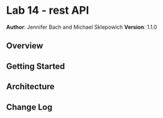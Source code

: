 # Lab 14 - rest API

**Author**: Jennifer Bach and Michael Sklepowich
**Version**: 1.1.0 

## Overview
<!-- This is a book application that allows a user to search Google Books API and allow them to view information about the book: author, title, isbn, book cover, etc. -->

## Getting Started
<!--The user will need to request a google books API key directly from google.  That information is then added as an enviroment element and passed to Google.  Afterwards the user will just need to open the app. -->

## Architecture
<!-- Provide a detailed description of the application design. What technologies (languages, libraries, etc) you're using, and any other relevant design information. -->

## Change Log
<!-- 
04-27-2018 9:30 am - Forked, cloned, copied starter-code and pushed initial scaffolding to github.
04-27-2018 10:30 am - Answered initial round of comments.  Requested google books API key.
04-27-2018 12:00 pm - Answered second round of comments and hooked up functionality to for API key.

-->